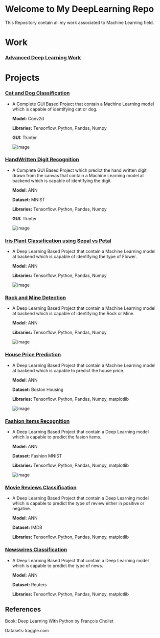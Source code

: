 # Welcome to My DeepLearning Repo

This Repository contain all my work associated to Machine Learning field.
# Work

### [Advanced Deep Learning Work](https://github.com/Muhammad-Usama-07/DeepLearning-Work/tree/main/Advanced%20Deep%20Learning) 

# Projects 

### [Cat and Dog Classification](https://github.com/Muhammad-Usama-07/DeepLearning-Work/tree/main/All_Projects/Cat_and_Dog_classification)
  - A Complete GUI Based Project that contain a Machine Learning model which is capable of identifying cat or dog.
    
    **Model:** Conv2d

    **Libraries:** Tensorflow, Python, Pandas, Numpy 
        
    **GUI:** Tkinter
    
    ![image](https://user-images.githubusercontent.com/51862131/164911243-8f891442-b3a8-4c4f-95a1-19a986ae21a2.png)

    
### [HandWritten Digit Recognition](https://github.com/Muhammad-Usama-07/DeepLearning-Work/tree/main/All_Projects/HandWrittrenDigitRecognitoin)
 
  - A Complete GUI Based Project which predict the hand written digit drawn from the canvas that contain a Machine Learning model at backend which is capable of identifying the digit.
    
    **Model:** ANN
    
    **Dataset:** MNIST

    **Libraries:** Tensorflow, Python, Pandas, Numpy 
        
    **GUI:** Tkinter
    
    ![image](https://user-images.githubusercontent.com/51862131/164911589-223e6953-e173-4a8e-9870-20384b977306.png)    
    
    
### [Iris Plant Classification using Sepal vs Petal](https://github.com/Muhammad-Usama-07/DeepLearning-Work/tree/main/All_Projects/iris_plants_Classify)
 - A Deep Learning Based Project that contain a Machine Learning model at backend which is capable of identifying the type of Flower.
    
    **Model:** ANN

    **Libraries:** Tensorflow, Python, Pandas, Numpy
    
    ![image](https://user-images.githubusercontent.com/51862131/164912152-9ed60fc9-ea24-4ea7-bfa9-326d34b31148.png)
    
        
### [Rock and Mine Detection](https://github.com/Muhammad-Usama-07/DeepLearning-Work/tree/main/All_Projects/Rock_and_Mine_prediction)
 - A Deep Learning Based Project that contain a Machine Learning model at backend which is capable of identifying the Rock or Mine.
    
    **Model:** ANN

    **Libraries:** Tensorflow, Python, Pandas, Numpy
    
    ![image](https://user-images.githubusercontent.com/51862131/164912337-e8783054-0bf4-4f1f-869a-f9b393ab5656.png)

    
### [House Price Prediction](https://github.com/Muhammad-Usama-07/DeepLearning-Work/tree/main/All_Projects/HousePricePrediction)
 
 - A Deep Learning Based Project that contain a Machine Learning model at backend which is capable to predict the house price.
    
    **Model:** ANN
    
    **Dataset:** Boston Housing
    
    **Libraries:** Tensorflow, Python, Pandas, Numpy, matplotlib
    
    ![image](https://user-images.githubusercontent.com/51862131/164912756-b608d36e-9cdc-4234-92e6-bfca047357b6.png)

    
    
### [Fashion Items Recognition](https://github.com/Muhammad-Usama-07/DeepLearning-Work/tree/main/All_Projects/FashionItemsRecognition)

 - A Deep Learning Based Project that contain a Deep Learning model which is capable to predict the fasion items.
    
    **Model:** ANN
    
    **Dataset:** Fashion MNIST
    
    **Libraries:** Tensorflow, Python, Pandas, Numpy, matplotlib
    
    ![image](https://user-images.githubusercontent.com/51862131/164941974-a75a94e3-06ac-4b04-9386-fa537c7dc3e9.png)
    
    
### [Movie Reviews Classification](https://github.com/Muhammad-Usama-07/DeepLearning-Work/tree/main/All_Projects/ClassifyingMovieReviews)
 - A Deep Learning Based Project that contain a Deep Learning model which is capable to predict the type of review either in positive or negative.
    
    **Model:** ANN
    
    **Dataset:** IMDB
    
    **Libraries:** Tensorflow, Python, Pandas, Numpy, matplotlib
### [Newswires Classification](https://github.com/Muhammad-Usama-07/DeepLearning-Work/tree/main/All_Projects/Classifying_newswires)
 - A Deep Learning Based Project that contain a Deep Learning model which is capable to predict the type of news.
    
    **Model:** ANN
    
    **Dataset:** Reuters
    
    **Libraries:** Tensorflow, Python, Pandas, Numpy, matplotlib

## References 
Book: Deep Learning With Python by François Chollet

Datasets: kaggle.com
